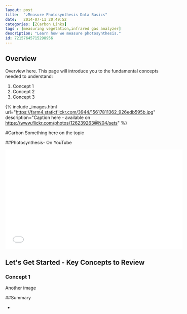 ```yaml
---
layout: post
title:  "zMeasure Photosynthesis Data Basics"
date:   2014-07-11 20:49:52
categories: [ZCarbon Links]
tags : [measuring vegetation,infrared gas analyzer]
description: "Learn how we measure photosynthesis."
id: 72157645715298956
---
```



## Overview ##

Overview here. This page will introduce you to the fundamental concepts needed to understand:

1. Concept 1
2. Concept 2
3. Concept 3 


{% include _images.html url="https://farm4.staticflickr.com/3944/15617811362_926edb595b.jpg" description="Caption here - available on https://www.flickr.com/photos/126239263@N04/sets" %}


#Carbon
Something here on the topic

##Photosynthesis- On YouTube
<iframe width="560" height="315" src="//www.youtube.com/embed/PlEzyZadA90?rel=0" frameborder="0" allowfullscreen></iframe>



## Let's Get Started - Key Concepts to Review ##

### Concept 1 ###


Another image



##Summary
 


-